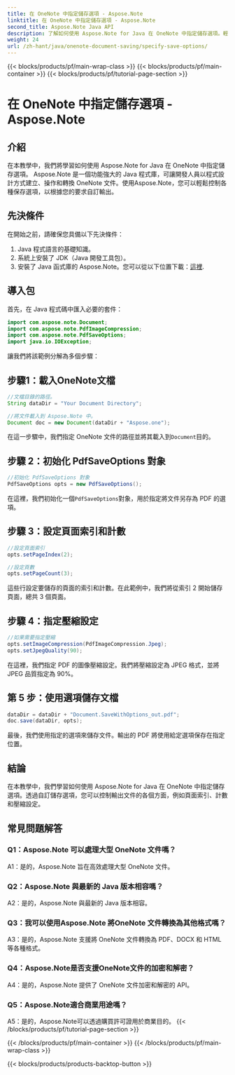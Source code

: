```yaml
---
title: 在 OneNote 中指定儲存選項 - Aspose.Note
linktitle: 在 OneNote 中指定儲存選項 - Aspose.Note
second_title: Aspose.Note Java API
description: 了解如何使用 Aspose.Note for Java 在 OneNote 中指定儲存選項。輕鬆自訂頁面索引、計數和壓縮設定。
weight: 24
url: /zh-hant/java/onenote-document-saving/specify-save-options/
---
```


{{< blocks/products/pf/main-wrap-class >}}
{{< blocks/products/pf/main-container >}}
{{< blocks/products/pf/tutorial-page-section >}}

# 在 OneNote 中指定儲存選項 - Aspose.Note

## 介紹

在本教學中，我們將學習如何使用 Aspose.Note for Java 在 OneNote 中指定儲存選項。 Aspose.Note 是一個功能強大的 Java 程式庫，可讓開發人員以程式設計方式建立、操作和轉換 OneNote 文件。使用Aspose.Note，您可以輕鬆控制各種保存選項，以根據您的要求自訂輸出。

## 先決條件

在開始之前，請確保您具備以下先決條件：

1. Java 程式語言的基礎知識。
2. 系統上安裝了 JDK（Java 開發工具包）。
3. 安裝了 Java 函式庫的 Aspose.Note。您可以從以下位置下載：[這裡](https://releases.aspose.com/note/java/).

## 導入包

首先，在 Java 程式碼中匯入必要的套件：

```java
import com.aspose.note.Document;
import com.aspose.note.PdfImageCompression;
import com.aspose.note.PdfSaveOptions;
import java.io.IOException;
```

讓我們將該範例分解為多個步驟：

## 步驟1：載入OneNote文檔

```java
//文檔目錄的路徑。
String dataDir = "Your Document Directory";

//將文件載入到 Aspose.Note 中。
Document doc = new Document(dataDir + "Aspose.one");
```

在這一步驟中，我們指定 OneNote 文件的路徑並將其載入到`Document`目的。

## 步驟 2：初始化 PdfSaveOptions 對象

```java
//初始化 PdfSaveOptions 對象
PdfSaveOptions opts = new PdfSaveOptions();
```

在這裡，我們初始化一個`PdfSaveOptions`對象，用於指定將文件另存為 PDF 的選項。

## 步驟 3：設定頁面索引和計數

```java
//設定頁面索引
opts.setPageIndex(2);

//設定頁數
opts.setPageCount(3);
```

這些行設定要儲存的頁面的索引和計數。在此範例中，我們將從索引 2 開始儲存頁面，總共 3 個頁面。

## 步驟 4：指定壓縮設定

```java
//如果需要指定壓縮
opts.setImageCompression(PdfImageCompression.Jpeg);
opts.setJpegQuality(90);
```

在這裡，我們指定 PDF 的圖像壓縮設定。我們將壓縮設定為 JPEG 格式，並將 JPEG 品質指定為 90%。

## 第 5 步：使用選項儲存文檔

```java
dataDir = dataDir + "Document.SaveWithOptions_out.pdf";
doc.save(dataDir, opts);
```

最後，我們使用指定的選項來儲存文件。輸出的 PDF 將使用給定選項保存在指定位置。

## 結論

在本教學中，我們學習如何使用 Aspose.Note for Java 在 OneNote 中指定儲存選項。透過自訂儲存選項，您可以控制輸出文件的各個方面，例如頁面索引、計數和壓縮設定。

## 常見問題解答

### Q1：Aspose.Note 可以處理大型 OneNote 文件嗎？

A1：是的，Aspose.Note 旨在高效處理大型 OneNote 文件。

### Q2：Aspose.Note 與最新的 Java 版本相容嗎？

A2：是的，Aspose.Note 與最新的 Java 版本相容。

### Q3：我可以使用Aspose.Note 將OneNote 文件轉換為其他格式嗎？

A3：是的，Aspose.Note 支援將 OneNote 文件轉換為 PDF、DOCX 和 HTML 等各種格式。

### Q4：Aspose.Note是否支援OneNote文件的加密和解密？

A4：是的，Aspose.Note 提供了 OneNote 文件加密和解密的 API。

### Q5：Aspose.Note適合商業用途嗎？

A5：是的，Aspose.Note可以透過購買許可證用於商業目的。
{{< /blocks/products/pf/tutorial-page-section >}}

{{< /blocks/products/pf/main-container >}}
{{< /blocks/products/pf/main-wrap-class >}}

{{< blocks/products/products-backtop-button >}}
